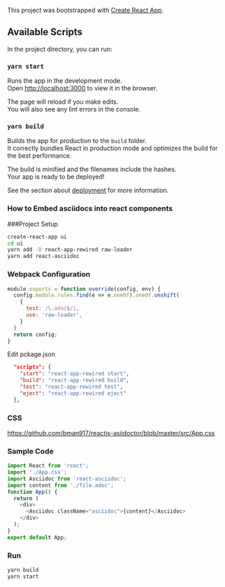 This project was bootstrapped with [Create React App](https://github.com/facebook/create-react-app).

## Available Scripts

In the project directory, you can run:

### `yarn start`

Runs the app in the development mode.<br />
Open [http://localhost:3000](http://localhost:3000) to view it in the browser.

The page will reload if you make edits.<br />
You will also see any lint errors in the console.

### `yarn build`

Builds the app for production to the `build` folder.<br />
It correctly bundles React in production mode and optimizes the build for the best performance.

The build is minified and the filenames include the hashes.<br />
Your app is ready to be deployed!

See the section about [deployment](https://facebook.github.io/create-react-app/docs/deployment) for more information.

### How to Embed asciidocs into react components

###Project Setup
```bash
create-react-app ui
cd ui
yarn add -D react-app-rewired raw-loader
yarn add react-asciidoc
```

### Webpack Configuration
```javascript
module.exports = function override(config, env) {
  config.module.rules.find(e => e.oneOf).oneOf.unshift(
    {
      test: /\.adoc$/i,
      use: 'raw-loader',
    }
  )
  return config;
}

```

Edit pckage.json
```json
  "scripts": {
    "start": "react-app-rewired start",
    "build": "react-app-rewired build",
    "test": "react-app-rewired test",
    "eject": "react-app-rewired eject"
  },
```

### CSS
https://github.com/bman917/reactjs-asiidoctor/blob/master/src/App.css


### Sample Code
```javascript
import React from 'react';
import './App.css';
import Asciidoc from 'react-asciidoc';
import content from './file.adoc';
function App() {
  return (
    <div>
      <Asciidoc className="asciidoc">{content}</Asciidoc>
    </div>
  );
}
export default App;
```

### Run
```bash
yarn build
yarn start
```
